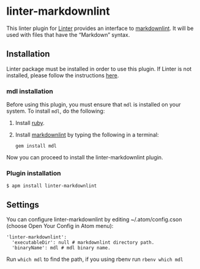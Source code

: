 linter-markdownlint
=========================

This linter plugin for [Linter](https://github.com/AtomLinter/Linter) provides an interface to [markdownlint](https://github.com/mivok/markdownlint). It will be used with files that have the “Markdown” syntax.

## Installation
Linter package must be installed in order to use this plugin. If Linter is not installed, please follow the instructions [here](https://github.com/AtomLinter/Linter).

### mdl installation
Before using this plugin, you must ensure that `mdl` is installed on your system. To install `mdl`, do the following:

1. Install [ruby](https://www.ruby-lang.org/).

2. Install [markdownlint](https://github.com/mivok/markdownlint) by typing the following in a terminal:
   ```
   gem install mdl
   ```

Now you can proceed to install the linter-markdownlint plugin.

### Plugin installation
```
$ apm install linter-markdownlint
```

## Settings
You can configure linter-markdownlint by editing ~/.atom/config.cson (choose Open Your Config in Atom menu):

```
'linter-markdownlint':
  'executableDir': null # markdownlint directory path.
  'binaryName': mdl # mdl binary name.
```
Run `which mdl` to find the path,
if you using rbenv run `rbenv which mdl`

